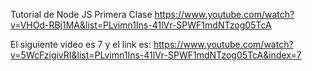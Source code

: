 Tutorial de Node JS 
Primera Clase 
https://www.youtube.com/watch?v=VHOd-RBj1MA&list=PLvimn1Ins-41lVr-SPWF1mdNTzog05TcA

El siguiente video es 7 y el link es: 
https://www.youtube.com/watch?v=5WcFzigivRI&list=PLvimn1Ins-41lVr-SPWF1mdNTzog05TcA&index=7